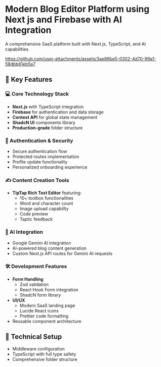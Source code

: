 # Modern Blog Editor Platform using Next js and Firebase with AI Integration

A comprehensive SaaS platform built with Next.js, TypeScript, and AI capabilities.



https://github.com/user-attachments/assets/3ae88be5-0302-4d70-99a1-58dbb61eb5a7



## 🚀 Key Features

### 💻 Core Technology Stack
- **Next.js** with TypeScript integration
- **Firebase** for authentication and data storage
- **Context API** for global state management
- **ShadcN UI** components library
- **Production-grade** folder structure

### 🔐 Authentication & Security
- Secure authentication flow
- Protected routes implementation
- Profile update functionality
- Personalized onboarding experience

### ✍️ Content Creation Tools
- **TipTap Rich Text Editor** featuring:
  - 10+ toolbox functionalities
  - Word and character count
  - Image upload capability
  - Code preview
  - Taptic feedback

### 🤖 AI Integration
- Google Gemini AI integration
- AI-powered blog content generation
- Custom Next.js API routes for Gemini AI requests

### 🛠️ Development Features
- **Form Handling**
  - Zod validation
  - React Hook Form integration
  - ShadcN form library
- **UI/UX**
  - Modern SaaS landing page
  - Lucide React icons
  - Prettier code formatting
- Reusable component architecture

## 🔧 Technical Setup
- Middleware configuration
- TypeScript with full type safety
- Comprehensive folder structure
